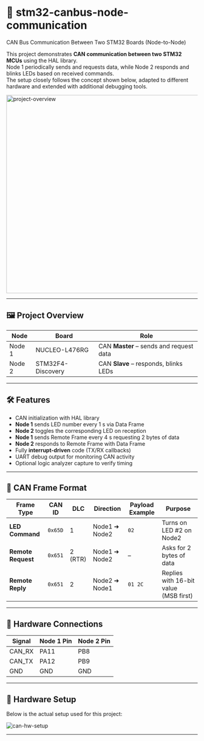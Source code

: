 # 🚗 stm32-canbus-node-communication 
CAN Bus Communication Between Two STM32 Boards (Node-to-Node) 
 
This project demonstrates **CAN communication between two STM32 MCUs** using the HAL library.  
Node 1 periodically sends and requests data, while Node 2 responds and blinks LEDs based on received commands.  
The setup closely follows the concept shown below, adapted to different hardware and extended with additional debugging tools. 

<img width="949" height="521" alt="project-overview" src="https://github.com/user-attachments/assets/899997a8-b823-4d92-810d-3d7bd9b19379" /> 
 
--- 
 
## 🖼️ Project Overview 
 
| Node   |  Board            |   Role                                  | 
|--------|-------------------|-----------------------------------------| 
| Node 1 | NUCLEO-L476RG     | CAN **Master** – sends and request data | 
| Node 2 | STM32F4-Discovery | CAN **Slave**  – responds, blinks LEDs  | 
 
 
--- 
 
## 🛠️ Features 
- CAN initialization with HAL library 
- **Node 1** sends LED number every 1 s via Data Frame 
- **Node 2** toggles the corresponding LED on reception 
- **Node 1** sends Remote Frame every 4 s requesting 2 bytes of data 
- **Node 2** responds to Remote Frame with Data Frame 
- Fully **interrupt-driven** code (TX/RX callbacks) 
- UART debug output for monitoring CAN activity 
- Optional logic analyzer capture to verify timing 
 
--- 
 
## 📡 CAN Frame Format 
 
| Frame Type         | CAN ID  | DLC     | Direction     | Payload Example | Purpose                               | 
| ------------------ | ------- | ------- | ------------- | --------------- | ------------------------------------- | 
| **LED Command**    | `0x65D` | 1       | Node1 ➜ Node2 | `02`            | Turns on LED #2 on Node2              | 
| **Remote Request** | `0x651` | 2 (RTR) | Node1 ➜ Node2 | –               | Asks for 2 bytes of data              | 
| **Remote Reply**   | `0x651` | 2       | Node2 ➜ Node1 | `01 2C`         | Replies with 16-bit value (MSB first) | 
 
---  
 
## 🔧 Hardware Connections 
 
| **Signal** | **Node 1 Pin** | **Node 2 Pin** | 
|----------- |----------------|----------------| 
| CAN_RX     | PA11           | PB8            | 
| CAN_TX     | PA12           | PB9            | 
| GND        | GND            | GND            | 
 
--- 
 
## 🔧 Hardware Setup 
 
Below is the actual setup used for this project: 
 
![can-hw-setup](https://github.com/user-attachments/assets/a69f4582-5cf1-4068-8f07-1b2a2d465575) 
 
 
--- 



 
